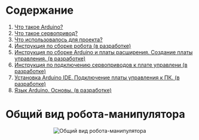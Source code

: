 # Содержание  

1. [Что такое Arduino?](Description/Arduino.md)
2. [Что такое сервопривод?](Description/ServoMotor.md)  
3. [Что использовалось для проекта?](Specification/SpecificationProject.md)
4. [Инструкция по сборке робота (в разработке)]()
5. [Инструкция по сборке Arduino и платы расширения. Создание платы управления. (в разработке)]()
6. [Инструкция по подключению сервоприводов к плате управлени (в разработке)]()
7. [Установка Arduino IDE. Подключение платы управления к ПК. (в разработке)]()
8. [Язык Arduino. Основы. (в разработке)]()


# Общий вид робота-манипулятора  

<p align="center">
  <img src="path/to/image.jpg" alt="Общий вид робота-манипулятора">
</p>
